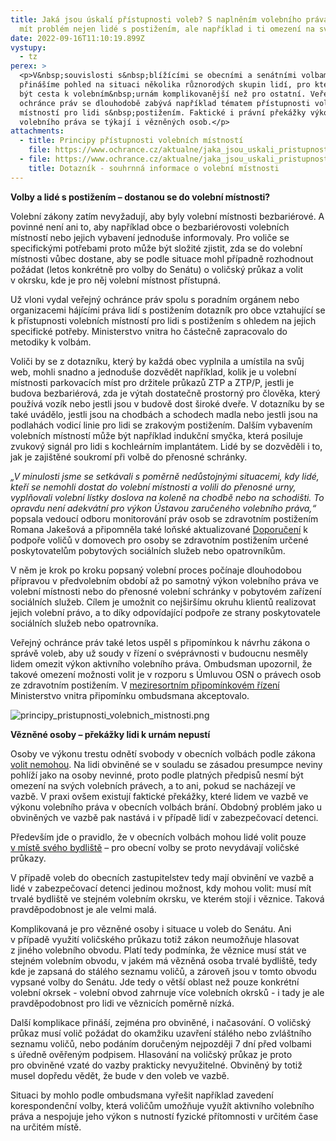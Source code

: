 ```yaml
---
title: Jaká jsou úskalí přístupnosti voleb? S naplněním volebního práva mohou
  mít problém nejen lidé s postižením, ale například i ti omezení na svobodě
date: 2022-09-16T11:10:19.899Z
vystupy:
  - tz
perex: >
  <p>V&nbsp;souvislosti s&nbsp;blížícími se obecními a senátními volbami
  přinášíme pohled na situaci několika různorodých skupin lidí, pro které může
  být cesta k volebním&nbsp;urnám komplikovanější než pro ostatní. Veřejný
  ochránce práv se dlouhodobě zabývá například tématem přístupnosti volebních
  místností pro lidi s&nbsp;postižením. Faktické i právní překážky výkonu
  volebního práva se týkají i vězněných osob.</p>
attachments:
  - title: Principy přístupnosti volebních místností
    file: https://www.ochrance.cz/aktualne/jaka_jsou_uskali_pristupnosti_voleb_s_naplnenim_volebniho_prava_mohou_mit_problem_nejen_lide_s_postizenim_ale_napriklad_i_ti_omezeni_na_svobode/principy_pristupnosti_volebnich_mistnosti.pdf
  - file: https://www.ochrance.cz/aktualne/jaka_jsou_uskali_pristupnosti_voleb_s_naplnenim_volebniho_prava_mohou_mit_problem_nejen_lide_s_postizenim_ale_napriklad_i_ti_omezeni_na_svobode/dotaznik_-_souhrnna_informace_o_volebni_mistnosti.docx
    title: Dotazník - souhrnná informace o volební místnosti
---
```

<p><strong>Volby a lidé s&nbsp;postižením &ndash; dostanou se do volební místnosti?</strong></p>

<p>Volební zákony zatím nevyžadují, aby byly volební místnosti bezbariérové. A povinné není ani to, aby například obce o bezbariérovosti volebních místností nebo jejich vybavení jednoduše informovaly. Pro voliče se specifickými potřebami proto může být složité zjistit, zda se do volební místnosti vůbec dostane, aby se podle situace mohl případně rozhodnout požádat (letos konkrétně pro volby do Senátu) o voličský průkaz a volit v&nbsp;okrsku, kde je pro něj volební místnost přístupná.</p>

<p>Už vloni vydal veřejný ochránce práv spolu s poradním orgánem nebo organizacemi hájícími práva lidí s postižením dotazník pro obce vztahující se k přístupnosti volebních místností pro lidi s postižením s ohledem na jejich specifické potřeby. Ministerstvo vnitra ho částečně zapracovalo do metodiky k&nbsp;volbám. &nbsp;</p>

<p>Voliči by se z dotazníku, který by každá obec vyplnila a umístila na svůj web, mohli snadno a jednoduše dozvědět například, kolik je u volební místnosti parkovacích míst pro držitele průkazů ZTP a ZTP/P, jestli je budova bezbariérová, zda je výtah dostatečně prostorný pro člověka, který používá vozík nebo jestli jsou v budově dost široké dveře. V dotazníku by se také uvádělo, jestli jsou na chodbách a schodech madla nebo jestli jsou na podlahách vodicí linie pro lidi se zrakovým postižením. Dalším vybavením volebních místností může být například indukční smyčka, která posiluje zvukový signál pro lidi s kochleárním implantátem. Lidé by se dozvěděli i to, jak je zajištěné soukromí při volbě do přenosné schránky.</p>

<p><em>&bdquo;V minulosti jsme se setkávali s&nbsp;poměrně nedůstojnými situacemi, kdy lidé, kteří se nemohli dostat do volební místnosti a volili do přenosné urny, vyplňovali volební lístky doslova na koleně na chodbě nebo na schodišti. To opravdu není adekvátní pro výkon Ústavou zaručeného volebního práva,&ldquo;</em> popsala vedoucí odboru monitorování práv osob se zdravotním postižením Romana Jakešová a připomněla také loňské aktualizované&nbsp;<a href="https://eso.ochrance.cz/Nalezene/Edit/9676">Doporučení</a> k podpoře voličů v domovech pro osoby se zdravotním postižením určené poskytovatelům pobytových sociálních služeb nebo opatrovníkům.</p>

<p>V&nbsp;něm je krok po kroku popsaný volební proces počínaje dlouhodobou přípravou v předvolebním období až po samotný výkon volebního práva ve volební místnosti nebo do přenosné volební schránky v pobytovém zařízení sociálních služeb. Cílem je umožnit co nejširšímu okruhu klientů realizovat jejich volební právo, a to díky odpovídající podpoře ze strany poskytovatele sociálních služeb nebo opatrovníka.</p>

<p>Veřejný ochránce práv také letos uspěl s&nbsp;připomínkou k návrhu&nbsp;zákona o správě voleb, aby už soudy v&nbsp;řízení o svéprávnosti v&nbsp;budoucnu nesměly lidem omezit výkon aktivního volebního práva. Ombudsman upozornil, že takové omezení možnosti volit je v&nbsp;rozporu s&nbsp;Úmluvou OSN o právech osob ze zdravotním postižením. V <a href="https://apps.odok.cz/veklep-history-version?pid=KORNCJ9BFZQG">meziresortním&nbsp;připomínkovém řízení</a> Ministerstvo vnitra připomínku ombudsmana akceptovalo.</p>

<p><img alt="principy_pristupnosti_volebnich_mistnosti.png" src="https://www.ochrance.cz/aktualne/jaka_jsou_uskali_pristupnosti_voleb_s_naplnenim_volebniho_prava_mohou_mit_problem_nejen_lide_s_postizenim_ale_napriklad_i_ti_omezeni_na_svobode/principy_pristupnosti_volebnich_mistnosti.png" /></p>

<p><strong>Vězněné osoby &ndash; překážky lidi k&nbsp;urnám nepustí</strong></p>

<p>Osoby ve výkonu trestu odnětí svobody v&nbsp;obecních volbách podle zákona <a href="https://www.zakonyprolidi.cz/cs/2001-491#p4">volit nemohou</a>. Na lidi obviněné se v&nbsp;souladu se zásadou presumpce neviny pohlíží jako na&nbsp;osoby nevinné, proto podle platných předpisů nesmí být omezení na svých volebních právech, a to ani, pokud se nacházejí ve vazbě. V&nbsp;praxi ovšem existují faktické překážky, které lidem ve vazbě ve výkonu volebního práva v&nbsp;obecních volbách brání. Obdobný problém jako u obviněných ve vazbě pak nastává i v&nbsp;případě lidí v zabezpečovací detenci.</p>

<p>Především jde o pravidlo, že v&nbsp;obecních volbách mohou lidé volit pouze <a href="https://www.zakonyprolidi.cz/cs/2001-491#p4">v&nbsp;místě svého bydliště</a> &ndash; pro obecní volby se proto nevydávají voličské průkazy.&nbsp;</p>

<p>V&nbsp;případě voleb do&nbsp;obecních zastupitelstev tedy mají obvinění ve&nbsp;vazbě a lidé v zabezpečovací detenci jedinou možnost, kdy mohou volit: musí mít trvalé bydliště ve stejném volebním&nbsp;okrsku, ve kterém stojí i věznice. Taková pravděpodobnost je ale velmi malá.</p>

<p>Komplikovaná je pro vězněné osoby i situace u voleb do Senátu. Ani v&nbsp;případě využití voličského průkazu totiž zákon neumožňuje hlasovat z&nbsp;jiného volebního obvodu. Platí tedy podmínka, že věznice musí stát ve stejném volebním obvodu, v&nbsp;jakém má vězněná osoba trvalé bydliště, tedy kde je zapsaná do stálého seznamu voličů, a zároveň jsou v&nbsp;tomto obvodu vypsané volby do Senátu. Jde tedy o větší oblast než pouze konkrétní volební okrsek - volební obvod zahrnuje více volebních okrsků - i tady je ale pravděpodobnost pro lidi ve věznicích poměrně nízká.</p>

<p>Další komplikace přináší, zejména pro obviněné, i načasování. O voličský průkaz musí volič požádat do&nbsp;okamžiku uzavření stálého nebo zvláštního seznamu voličů, nebo podáním doručeným nejpozději 7 dní před volbami s&nbsp;úředně ověřeným podpisem. Hlasování na&nbsp;voličský průkaz je proto pro&nbsp;obviněné vzaté do&nbsp;vazby prakticky nevyužitelné. Obviněný by totiž musel dopředu vědět, že bude v&nbsp;den voleb ve&nbsp;vazbě.</p>

<p>Situaci by mohlo podle ombudsmana vyřešit například zavedení korespondenční volby, která voličům umožňuje využít aktivního volebního práva a&nbsp;nespojuje jeho výkon s&nbsp;nutností fyzické přítomnosti v&nbsp;určitém čase na&nbsp;určitém místě.</p>
